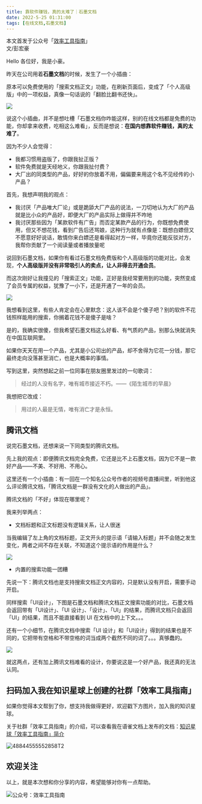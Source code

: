 ```yaml
---
title: 靠软件赚钱，真的太难了｜石墨文档                                     
date: 2022-5-25 01:31:00                 
tags: [在线文档,石墨文档]                                                              
--- 
```


本文首发于公众号「[效率工具指南](https://mp.weixin.qq.com/s/ULmHo2lu_15WLFxcTPWQRQ)」       
文/彭宏豪   

Hello 各位好，我是小豪。   

昨天在公司用着**石墨文档**的时候，发生了一个小插曲：  

原本可以免费使用的「搜索文档正文」功能，在刷新页面后，变成了「个人高级版」中的一项权益，真像一句话说的「翻脸比翻书还快」。  

![](https://img.penghh.fun/2022/05/25/16534077864620.jpg)

说这个小插曲，并不是想吐槽「石墨文档你咋能这样，别的在线文档都是免费的功能，你却拿来收费，吃相这么难看」，反而是想说：**在国内想靠软件赚钱，真的太难了**。    

因为不少人会觉得：      

* 我都习惯用盗版了，你跟我扯正版？   
* 软件免费就是天经地义，你跟我扯付费？   
* 大厂出的同类型的产品，好好的你放着不用，偏偏要来用这个名不见经传的小产品？   

首先，我想声明我的观点：     

* 我讨厌「产品唯大厂论」或是跪舔大厂产品的说法，一刀切地认为大厂的产品就是比小众的产品好，即便大厂的产品实际上做得并不咋地        
* 我讨厌那些因为「某款软件有广告」而否定某款产品的行为，你既想免费使用，但又不想花钱，看到广告后还骂娘，这种行为就有点像是：既想白嫖但又不愿意好好说话，敢情你来白嫖还是看得起对方一样，毕竟你还能反驳对方，我帮你贡献了一个阅读量或者播放量呢                

说回到石墨文档，如果你有看过石墨文档免费版和个人高级版的功能对比，会发现，**个人高级版并没有非常吸引人的卖点，让人非得去开通会员**。      

而这次刚好让我撞见的「搜索正文」功能，正好是我经常要用到的功能，突然变成了会员专属的权益，犹豫了一小下，还是开通了一年的会员。   

![](https://img.penghh.fun/2022/05/25/16534102075707.jpg)

我想看到这里，有些人肯定会在心里默念：这人该不会是个傻子吧？别的软件不花钱照样能用的搜索，你搁着花钱不是傻子是啥？      

是的，我确实很傻，但我希望石墨文档这么好看、有气质的产品，别那么快就消失在中国互联网里。        

如果你天天在用一个产品，尤其是小公司出的产品，却不舍得为它花一分钱，那它最终走向没落甚至消亡，也是大概率的事情。   

写到这里，突然想起之前一位同事在朋友圈里发过的一句歌词：   

> 经过的人没有名字，唯有城市接近不朽。——《陌生城市的早晨》    

我想把它改成：  

> 用过的人最是无情，唯有消亡才是永恒。    


## 腾讯文档   

说完石墨文档，还想来说一下同类型的腾讯文档。  

先上我的观点：即便腾讯文档完全免费，它还是比不上石墨文档，因为它不是一款好产品——不美、不好用、不用心。    

这里还有一个小插曲：有一回在一个知名公众号作者的视频号直播间里，听到他这么评论腾讯文档，「腾讯文档是一群没有文化的人做出的产品」。    

腾讯文档的「不好」体现在哪里呢？   

我来列举两点：   

* 文档标题和正文标题没有逻辑关系，让人很迷

当我编辑了左上角的文档标题，正文开头的提示语「请输入标题」并不会随之发生变化，两者之间不存在关联，不知道这个提示语的作用是什么？    

![](https://img.penghh.fun/2022/05/25/16534116298196.jpg)

* 内置的搜索功能一团糟   

先说一下：腾讯文档也是支持搜索文档正文内容的，只是默认没有开启，需要手动开启。   

同样搜索「UI设计」，下图是石墨文档和腾讯文档正文搜索功能的对比，石墨文档会返回带有「UI设计」、「UI 设计」、「设计」、「UI」的结果，而腾讯文档只会返回「UI」的结果，而且不能直接看到 UI 在文档中的上下文。。。    

还有一个小细节，在腾讯文档中搜索「UI 设计」和「UI设计」得到的结果也是不同的，它把带有空格和不带空格的词当成两个截然不同的词了。。。真够蠢的。       

![](https://img.penghh.fun/2022/05/25/16534123699819.jpg)


就这两点，还有加上腾讯文档难看的设计，你要说这是一个好产品，我还真的无法认同。   

## 扫码加入我在知识星球上创建的社群「效率工具指南」  

如果你觉得本文帮到了你，想支持我做得更好，欢迎戳下方图片，加入我的知识星球。     

关于社群「效率工具指南」的介绍，可以查看我在语雀文档上发布的文档：[知识星球「效率工具指南」简介](https://www.yuque.com/penghonghao/af0aai/glwrg2dl0dqlegi6?singleDoc#)    

![48844555552858T2](https://img.penghh.fun/2023/03/25/48844555552858t2.JPG)   


## 欢迎关注     

以上，就是本次想和你分享的内容，希望能够对你有一点帮助。     

![公众号：效率工具指南](https://img.penghh.fun/2021/05/28/gong-zhong-hao-wei-bu-er-wei-ma-dailogo.png)     



  



  

